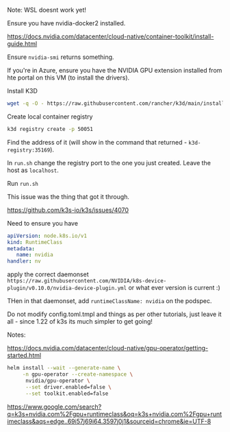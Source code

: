 Note: WSL doesnt work yet! 

Ensure you have nvidia-docker2 installed.

https://docs.nvidia.com/datacenter/cloud-native/container-toolkit/install-guide.html

Ensure `nvidia-smi` returns something. 

If you're in Azure, ensure you have the NVIDIA GPU extension installed from hte portal on this VM (to install the drivers).

Install K3D

```bash
wget -q -O - https://raw.githubusercontent.com/rancher/k3d/main/install.sh | bash
```

Create local container registry

```bash
k3d registry create -p 50051
```

Find the address of it (will show in the command that returned - `k3d-registry:35169`).

In `run.sh` change the registry port to the one you just created. Leave the host as `localhost`. 

Run `run.sh`



This issue was the thing that got it through. 

https://github.com/k3s-io/k3s/issues/4070

Need to ensure you have 

```yaml
apiVersion: node.k8s.io/v1
kind: RuntimeClass
metadata:
   name: nvidia
handler: nv
```

apply the correct daemonset `https://raw.githubusercontent.com/NVIDIA/k8s-device-plugin/v0.10.0/nvidia-device-plugin.yml` or what ever version is current :)

THen in that daemonset, add `runtimeClassName: nvidia` on the podspec. 

Do not modify config.toml.tmpl and things as per other tutorials, just leave it all - since 1.22 of k3s its much simpler to get going!




Notes:

https://docs.nvidia.com/datacenter/cloud-native/gpu-operator/getting-started.html

```bash
helm install --wait --generate-name \
     -n gpu-operator --create-namespace \
      nvidia/gpu-operator \
      --set driver.enabled=false \
      --set toolkit.enabled=false
```

https://www.google.com/search?q=k3s+nvidia.com%2Fgpu+runtimeclass&oq=k3s+nvidia.com%2Fgpu+runtimeclass&aqs=edge..69i57j69i64.3597j0j1&sourceid=chrome&ie=UTF-8